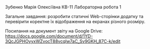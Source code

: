 Зубенко Марія Олексіївна КВ-11 Лабораторна робота 1

Загальне завдання: розробити статичні Web-сторінки додатку та перевірити коректне їх відображення на екранах різного розміру.

Посилання на документ звіту на Google Drive: https://docs.google.com/document/d/1YD-3QcJGPHOyyxWZvocT88vcqlw7aC_Sv9GKH_87C-k/edit